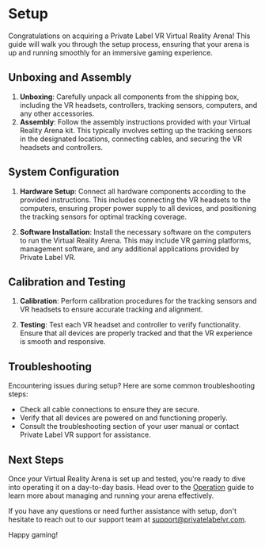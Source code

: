 # Setup

Congratulations on acquiring a Private Label VR Virtual Reality Arena! This guide will walk you through the setup process, ensuring that your arena is up and running smoothly for an immersive gaming experience.

## Unboxing and Assembly

1. **Unboxing**: Carefully unpack all components from the shipping box, including the VR headsets, controllers, tracking sensors, computers, and any other accessories.
2. **Assembly**: Follow the assembly instructions provided with your Virtual Reality Arena kit. This typically involves setting up the tracking sensors in the designated locations, connecting cables, and securing the VR headsets and controllers.

## System Configuration

1. **Hardware Setup**: Connect all hardware components according to the provided instructions. This includes connecting the VR headsets to the computers, ensuring proper power supply to all devices, and positioning the tracking sensors for optimal tracking coverage.

2. **Software Installation**: Install the necessary software on the computers to run the Virtual Reality Arena. This may include VR gaming platforms, management software, and any additional applications provided by Private Label VR.

## Calibration and Testing

1. **Calibration**: Perform calibration procedures for the tracking sensors and VR headsets to ensure accurate tracking and alignment.

2. **Testing**: Test each VR headset and controller to verify functionality. Ensure that all devices are properly tracked and that the VR experience is smooth and responsive.

## Troubleshooting

Encountering issues during setup? Here are some common troubleshooting steps:

- Check all cable connections to ensure they are secure.
- Verify that all devices are powered on and functioning properly.
- Consult the troubleshooting section of your user manual or contact Private Label VR support for assistance.

## Next Steps

Once your Virtual Reality Arena is set up and tested, you're ready to dive into operating it on a day-to-day basis. Head over to the [Operation](./operation.md) guide to learn more about managing and running your arena effectively.

If you have any questions or need further assistance with setup, don't hesitate to reach out to our support team at [support@privatelabelvr.com](mailto:support@privatelabelvr.com).

Happy gaming!
